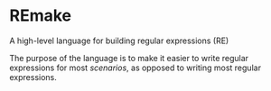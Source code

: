 # REmake
A high-level language for building regular expressions (RE)

The purpose of the language is to make it easier to write regular expressions for most *scenarios*,
as opposed to writing most regular expressions.
